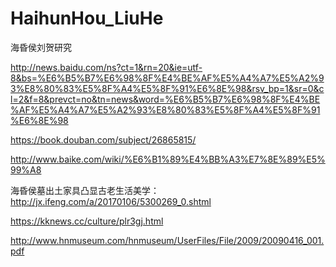 # HaihunHou_LiuHe
海昏侯刘贺研究


http://news.baidu.com/ns?ct=1&rn=20&ie=utf-8&bs=%E6%B5%B7%E6%98%8F%E4%BE%AF%E5%A4%A7%E5%A2%93%E8%80%83%E5%8F%A4%E5%8F%91%E6%8E%98&rsv_bp=1&sr=0&cl=2&f=8&prevct=no&tn=news&word=%E6%B5%B7%E6%98%8F%E4%BE%AF%E5%A4%A7%E5%A2%93%E8%80%83%E5%8F%A4%E5%8F%91%E6%8E%98

https://book.douban.com/subject/26865815/

http://www.baike.com/wiki/%E6%B1%89%E4%BB%A3%E7%8E%89%E5%99%A8

海昏侯墓出土家具凸显古老生活美学：
http://jx.ifeng.com/a/20170106/5300269_0.shtml

https://kknews.cc/culture/plr3gj.html

http://www.hnmuseum.com/hnmuseum/UserFiles/File/2009/20090416_001.pdf


